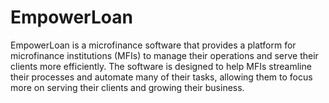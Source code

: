 # EmpowerLoan
EmpowerLoan is a microfinance software that provides a platform for microfinance institutions (MFIs) to manage their operations and serve their clients more efficiently. The software is designed to help MFIs streamline their processes and automate many of their tasks, allowing them to focus more on serving their clients and growing their business.
